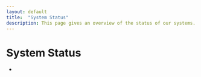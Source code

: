 ```yaml
---
layout: default
title:  "System Status"
description: This page gives an overview of the status of our systems.
---
```


<script>
    let baseUrl = 'https://sandbox.ab2d.cms.gov/';

    function pollServer() {
        $.get(baseUrl + 'status', function(data) {
            if(data.maintenanceMode === 'false') {
                $('#status-icon').html('<svg class="usa-icon text-green" aria-hidden="true" role="img"><use xlink:href="{{ '/assets/uswds/img/sprite.svg#check_circle' | relative_url }}"></use></svg>');
                $('#status-content').html("The system is operating normally");
            } else {
                $('#status-icon').html('<svg class="usa-icon text-red" aria-hidden="true" role="img"><use xlink:href="{{ '/assets/uswds/img/sprite.svg#cancel' | relative_url }}"></use></svg>');
                $('#status-content').html("The system is currently in maintenance mode. Please check back later.");
            }
        })
        .fail(function() {
            $('#status-icon').html('<svg class="usa-icon text-red" aria-hidden="true" role="img"><use xlink:href="{{ '/assets/uswds/img/sprite.svg#cancel' | relative_url }}"></use></svg>');
            $('#status-content').html("The system is currently unreachable. Please check back later.");
        })
        .always(function() {
            setTimeout(pollServer, 10000);
        });
    }

    $(document).ready(function() {
        pollServer();
    });
</script>

<h1>System Status</h1>

<ul class="usa-icon-list">
    <li class="usa-icon-list__item">
        <div class="usa-icon-list__icon" id="status-icon"></div>
        <div class="usa-icon-list__content" id="status-content"></div>
    </li>
</ul>